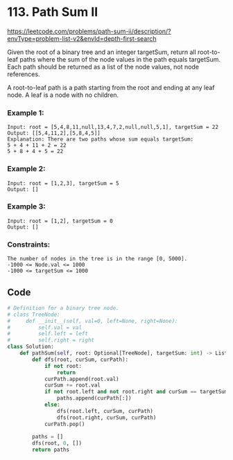 # 113. Path Sum II
https://leetcode.com/problems/path-sum-ii/description/?envType=problem-list-v2&envId=depth-first-search

Given the root of a binary tree and an integer targetSum, return all root-to-leaf paths where the sum of the node values in the path equals targetSum. Each path should be returned as a list of the node values, not node references.

A root-to-leaf path is a path starting from the root and ending at any leaf node. A leaf is a node with no children.

### Example 1:

```
Input: root = [5,4,8,11,null,13,4,7,2,null,null,5,1], targetSum = 22
Output: [[5,4,11,2],[5,8,4,5]]
Explanation: There are two paths whose sum equals targetSum:
5 + 4 + 11 + 2 = 22
5 + 8 + 4 + 5 = 22
```

### Example 2:

```
Input: root = [1,2,3], targetSum = 5
Output: []
```

### Example 3:

```
Input: root = [1,2], targetSum = 0
Output: []
```

### Constraints:

```
The number of nodes in the tree is in the range [0, 5000].
-1000 <= Node.val <= 1000
-1000 <= targetSum <= 1000
```

## Code

```python
# Definition for a binary tree node.
# class TreeNode:
#     def __init__(self, val=0, left=None, right=None):
#         self.val = val
#         self.left = left
#         self.right = right
class Solution:
    def pathSum(self, root: Optional[TreeNode], targetSum: int) -> List[List[int]]:
        def dfs(root, curSum, curPath):
            if not root:
                return
            curPath.append(root.val)
            curSum += root.val
            if not root.left and not root.right and curSum == targetSum:
                paths.append(curPath[:])
            else:
                dfs(root.left, curSum, curPath)
                dfs(root.right, curSum, curPath)
            curPath.pop()
        
        paths = []
        dfs(root, 0, [])
        return paths
```